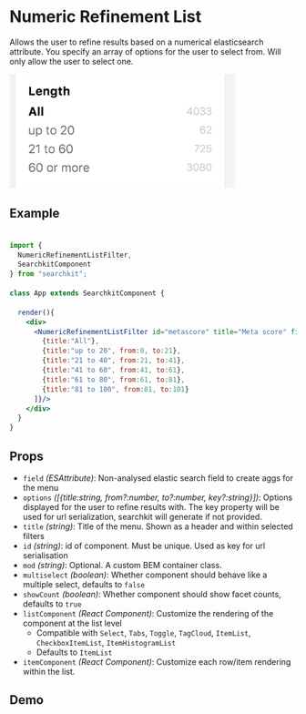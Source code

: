 # Numeric Refinement List
Allows the user to refine results based on a numerical elasticsearch attribute. You specify an array of options for the user to select from. Will only allow the user to select one.

<img src="./assets/numeric-itemlist.png" height="200px"/>

## Example

```jsx

import {
  NumericRefinementListFilter,
  SearchkitComponent
} from "searchkit";

class App extends SearchkitComponent {

  render(){
    <div>
      <NumericRefinementListFilter id="metascore" title="Meta score" field="metaScore" options={[
        {title:"All"},
        {title:"up to 20", from:0, to:21},
        {title:"21 to 40", from:21, to:41},
        {title:"41 to 60", from:41, to:61},
        {title:"61 to 80", from:61, to:81},
        {title:"81 to 100", from:81, to:101}
      ]}/>
    </div>
  }
}
```
## Props
- `field` *(ESAttribute)*: Non-analysed elastic search field to create aggs for the menu
- `options` *([{title:string, from?:number, to?:number, key?:string}])*: Options displayed for the user to refine results with. The key property will be used for url serialization, searchkit will generate if not provided.
- `title` *(string)*: Title of the menu. Shown as a header and within selected filters
- `id` *(string)*: id of component. Must be unique. Used as key for url serialisation
- `mod` *(string)*: Optional. A custom BEM container class.
- `multiselect` *(boolean)*: Whether component should behave like a multiple select, defaults to `false`
- `showCount` *(boolean)*: Whether component should show facet counts, defaults to `true`
- `listComponent` *(React Component)*: Customize the rendering of the component at the list level
  - Compatible with `Select`, `Tabs`, `Toggle`, `TagCloud`, `ItemList`, `CheckboxItemList`, `ItemHistogramList`
  - Defaults to `ItemList`
- `itemComponent` *(React Component)*: Customize each row/item rendering within the list.

## Demo
[](codepen://searchkit/bEgERB?height=800&theme=0)
